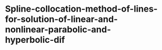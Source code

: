 # Spline-collocation-method-of-lines-for-solution-of-linear-and-nonlinear-parabolic-and-hyperbolic-dif